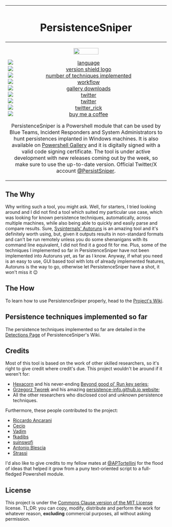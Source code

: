 <table class="tg">
<thead>
  <tr>
    <th class="tg-0pky"><h1 align=center>PersistenceSniper</h1></th>
  </tr>
</thead>
<tbody>
  <tr>
    <td class="tg-0pky"><p align="center">
<img src="https://blog.notso.pro/img/persistencesnipernew4.png" width="40%">
<p align="center"><a href="https://www.powershellgallery.com/packages/PersistenceSniper/"><img src="https://img.shields.io/badge/Language-Powershell-blue" alt="language" style="text-align:center;display:block;"></a> <a href="https://www.powershellgallery.com/packages/PersistenceSniper/"><img src="https://img.shields.io/powershellgallery/v/PersistenceSniper?label=Module%20Version" alt="version shield logo" style="text-align:center;display:block;"></a> <a href="https://github.com/last-byte/PersistenceSniper/wiki/3-%E2%80%90-Detections"><img src="https://img.shields.io/badge/Persistence%20Techniques-56-brightgreen" alt="number of techniques implemented" style="text-align:center;display:block;"></a> <a href="https://www.powershellgallery.com/packages/PersistenceSniper/"><img src="https://img.shields.io/badge/Digital%20Signature-Valid-brightgreen" alt="workflow" style="text-align:center;display:block;"></a> <a href="https://www.powershellgallery.com/packages/PersistenceSniper/"><img src="https://img.shields.io/powershellgallery/dt/PersistenceSniper?label=Gallery%20Downloads" alt="gallery downloads" style="text-align:center;display:block;"></a> <a href="https://twitter.com/PersistSniper"><img src="https://img.shields.io/twitter/follow/PersistSniper?style=social" alt="twitter" style="text-align:center;display:block;"></a> <a href="https://twitter.com/last0x00"><img src="https://img.shields.io/twitter/follow/last0x00?style=social" alt="twitter" style="text-align:center;display:block;"></a> <a href="https://twitter.com/dottor_morte"><img src="https://img.shields.io/twitter/follow/dottor_morte?style=social" alt="twitter_rick" style="text-align:center;display:block;"></a> <a href="https://www.buymeacoffee.com/last0x00"><img src="https://img.shields.io/badge/buy%20me%20a-coffee-yellow" alt="buy me a coffee" style="text-align:center;display:block;"></a></p>  
<p align="center">PersistenceSniper is a Powershell module that can be used by Blue Teams, Incident Responders and System Administrators to hunt persistences implanted in Windows machines. It is also available on <a href=https://www.powershellgallery.com/packages/PersistenceSniper>Powershell Gallery</a> and it is digitally signed with a valid code signing certificate. The tool is under active development with new releases coming out by the week, so make sure to use the up-to-date version. Official Twitter/X account <a href="https://twitter.com/PersistSniper">@PersistSniper</a>.</p>
</td>
  </tr>
</tbody>
</table>

## The Why
Why writing such a tool, you might ask. Well, for starters, I tried looking around and I did not find a tool which suited my particular use case, which was looking for known persistence techniques, automatically, across multiple machines, while also being able to quickly and easily parse and compare results. Sure, [Sysinternals' Autoruns](https://docs.microsoft.com/en-us/sysinternals/downloads/autoruns) is an amazing tool and it's definitely worth using, but, given it outputs results in non-standard formats and can't be run remotely unless you do some shenanigans with its command line equivalent, I did not find it a good fit for me. Plus, some of the techniques I implemented so far in PersistenceSniper have not been implemented into Autoruns yet, as far as I know. Anyway, if what you need is an easy to use, GUI based tool with lots of already implemented features, Autoruns is the way to go, otherwise let PersistenceSniper have a shot, it won't miss it 😉

## The How
To learn how to use PersistenceSniper properly, head to the [Project's Wiki](https://github.com/last-byte/PersistenceSniper/wiki).

## Persistence techniques implemented so far
The persistence techniques implemented so far are detailed in the [Detections Page](https://github.com/last-byte/PersistenceSniper/wiki/3-%E2%80%90-Detections) of PersistenceSniper's Wiki.

## Credits
Most of this tool is based on the work of other skilled researchers, so it's right to give credit where credit's due. This project wouldn't be around if it weren't for:
- [Hexacorn](https://www.hexacorn.com/) and his never-ending [Beyond good ol' Run key series](https://www.hexacorn.com/blog/2017/01/28/beyond-good-ol-run-key-all-parts/);
- [Grzegorz Tworek](https://twitter.com/0gtweet/) and his amazing [persistence-info.github.io website](https://persistence-info.github.io/);
- All the other researchers who disclosed cool and unknown persistence techniques.

Furthermore, these people contributed to the project:
- [Riccardo Ancarani](https://twitter.com/dottor_morte)
- [Cecio](https://twitter.com/red5heep)
- [Vadim](https://twitter.com/D3F7A5105)
- [fkadibs](https://twitter.com/fkadibs)
- [suinswofi](https://github.com/suinswofi)
- [Antonio Blescia](https://github.com/ablescia)
- [Strassi](https://twitter.com/strassi7)

I'd also like to give credits to my fellow mates at [@APTortellini](https://aptw.tf/about/) for the flood of ideas that helped it grow from a puny text-oriented script to a full-fledged Powershell module.

## License
This project is under the [Commons Clause version of the MIT License](https://github.com/last-byte/PersistenceSniper/blob/main/LICENSE) license. TL;DR: you can copy, modify, distribute and perform the work for whatever reason, __excluding__ commercial purposes, all without asking permission.
